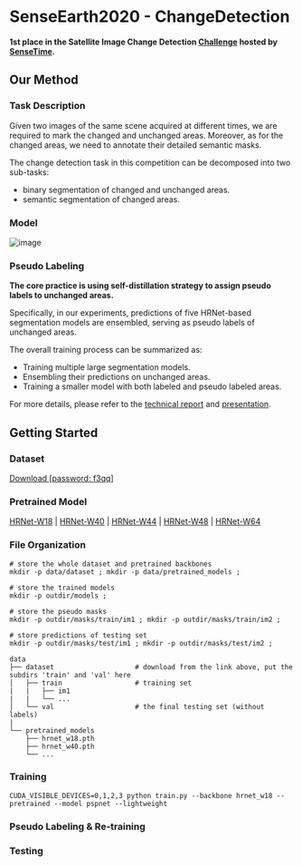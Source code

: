 # SenseEarth2020 - ChangeDetection

**1st place in the Satellite Image Change Detection 
[Challenge](https://rs.sensetime.com/competition/index.html#/info) 
hosted by [SenseTime](https://www.sensetime.com/cn).**

## Our Method

### Task Description

Given two images of the same scene acquired at different times, we are required to mark the changed 
and unchanged areas. Moreover, as for the changed areas, we need to annotate their detailed semantic masks. 

The change detection task in this competition can be decomposed into two sub-tasks:
* binary segmentation of changed and unchanged areas.
* semantic segmentation of changed areas.

### Model

![image](https://github.com/LiheYoung/SenseEarth2020-ChangeDetection/blob/master/docs/pipeline.png)

### Pseudo Labeling

**The core practice is using self-distillation strategy to assign pseudo labels to unchanged areas.**

Specifically, in our experiments, predictions of five HRNet-based segmentation models are ensembled, 
serving as pseudo labels of unchanged areas. 

The overall training process can be summarized as:

* Training multiple large segmentation models.
* Ensembling their predictions on unchanged areas.
* Training a smaller model with both labeled and pseudo labeled areas.

For more details, please refer to the 
[technical report](https://github.com/LiheYoung/SenseEarth2020-ChangeDetection/blob/master/docs/technical%20report.pdf) 
and [presentation](https://github.com/LiheYoung/SenseEarth2020-ChangeDetection/blob/master/docs/presentation.pptx).



## Getting Started

### Dataset
[Download [password: f3qq]](https://pan.baidu.com/s/1Yg90vlAiKezSoxH7WEoV6g) 

### Pretrained Model
[HRNet-W18](https://1drv.ms/u/s!Aus8VCZ_C_33cMkPimlmClRvmpw) | [HRNet-W40](https://1drv.ms/u/s!Aus8VCZ_C_33ck0gvo5jfoWBOPo) | [HRNet-W44](https://1drv.ms/u/s!Aus8VCZ_C_33czZQ0woUb980gRs) | [HRNet-W48](https://1drv.ms/u/s!Aus8VCZ_C_33dKvqI6pBZlifgJk) | [HRNet-W64](https://1drv.ms/u/s!Aus8VCZ_C_33gQbJsUPTIj3rQu99)

### File Organization
```
# store the whole dataset and pretrained backbones
mkdir -p data/dataset ; mkdir -p data/pretrained_models ;

# store the trained models
mkdir -p outdir/models ; 

# store the pseudo masks
mkdir -p outdir/masks/train/im1 ; mkdir -p outdir/masks/train/im2 ;

# store predictions of testing set
mkdir -p outdir/masks/test/im1 ; mkdir -p outdir/masks/test/im2 ;

data
├── dataset                    # download from the link above, put the subdirs 'train' and 'val' here
│   ├── train                  # training set
|   |   ├── im1
|   |   └── ...
│   └── val                    # the final testing set (without labels)
|
└── pretrained_models
    ├── hrnet_w18.pth
    ├── hrnet_w40.pth
    └── ...
```

### Training
```
CUDA_VISIBLE_DEVICES=0,1,2,3 python train.py --backbone hrnet_w18 --pretrained --model pspnet --lightweight
```


### Pseudo Labeling & Re-training


### Testing

